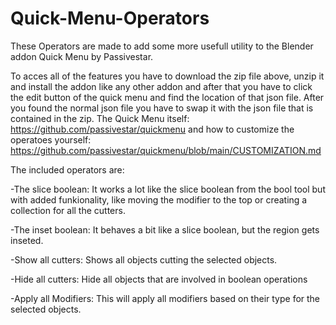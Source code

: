 # Quick-Menu-Operators
These Operators are made to add some more usefull utility to the Blender addon Quick Menu by Passivestar.

To acces all of the features you have to download the zip file above, unzip it and install the addon like any other addon and after that you have to click the edit 
button of the quick menu and find the location of that json file.
After you found the normal json file you have to swap it with the json file that is contained in the zip.
The Quick Menu itself:
https://github.com/passivestar/quickmenu
and how to customize the operatoes yourself:
https://github.com/passivestar/quickmenu/blob/main/CUSTOMIZATION.md

The included operators are:

-The slice boolean:
  It works a lot like the slice boolean from the bool tool but with added funkionality, like moving the modifier to the top or creating a collection for all the cutters.
  
-The inset boolean:
  It behaves a bit like a slice boolean, but the region gets inseted.
  
-Show all cutters:
  Shows all objects cutting the selected objects.
  
-Hide all cutters:
  Hide all objects that are involved in boolean operations
  
-Apply all Modifiers:
  This will apply all modifiers based on their type for the selected objects.
